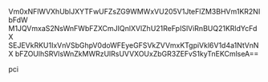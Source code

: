 Vm0xNFlWVXhUblJXYTFwUFZsZG9WMWxVU205V1JteFlZM3BHVm1KR2NIbFdW
M1JQVmxaS2NsWnFWbFZXCmJIQnlXVlZhU21ReFpISlViRnBUQ21KRldYcFdX
SEJEVkRKU1IxVnVSbGhpV0doWFEyeGFSVkZVVmxKTgpiVkl6V1d4a1NtVnNX
bFZOUlhSRVlsWnZkMWRzUlRsUVVXOUxZbGR3ZEFvS1kyTnEKCmlseA==

pci